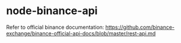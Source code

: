 # node-binance-api
Refer to official binance documentation: https://github.com/binance-exchange/binance-official-api-docs/blob/master/rest-api.md
